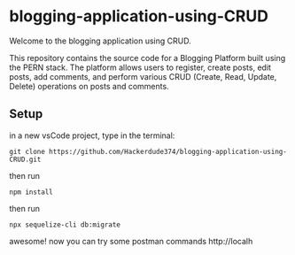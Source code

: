 # blogging-application-using-CRUD

Welcome to the blogging application using CRUD.

This repository contains the source code for a Blogging Platform built using the PERN stack. The platform allows users to register, create posts, edit posts, add comments, and perform various CRUD (Create, Read, Update, Delete) operations on posts and comments.


## Setup
in a new vsCode project, type in the terminal:
```terminal
git clone https://github.com/Hackerdude374/blogging-application-using-CRUD.git
```
then run
```terminal
npm install
```
then run 
```terminal
npx sequelize-cli db:migrate
```

awesome! now you can try some postman commands
http://localh
